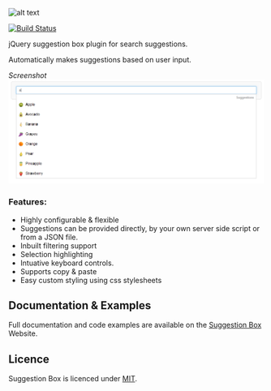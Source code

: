 ![alt text](http://www.suggestion-box.co.uk/images/logo.png "Suggestion Box")

[![Build Status](https://travis-ci.org/craigh411/suggestion-box.svg?branch=2.0)](https://travis-ci.org/craigh411/suggestion-box)

jQuery suggestion box plugin for search suggestions. 

Automatically makes suggestions based on user input.

*Screenshot*
![alt text](https://raw.githubusercontent.com/craigh411/suggestion-box/master/screenshot.png "Suggestion box in action")

### Features:

- Highly configurable & flexible
- Suggestions can be provided directly, by your own server side script or from a JSON file.
- Inbuilt filtering support
- Selection highlighting
- Intuative keyboard controls.
- Supports copy & paste
- Easy custom styling using css stylesheets


## Documentation & Examples

Full documentation and code examples are available on the [Suggestion Box](http://www.suggestion-box.co.uk) Website.

## Licence

Suggestion Box is licenced under [MIT](https://github.com/craigh411/suggestion-box/blob/master/LICENCE).
